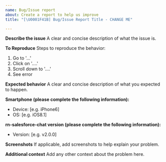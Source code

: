 ```yaml
---
name: Bug/Issue report
about: Create a report to help us improve
title: "[\U0001F41B] Bug/Issue Report Title - CHANGE ME"

---
```


**Describe the issue**
A clear and concise description of what the issue is.

**To Reproduce**
Steps to reproduce the behavior:
1. Go to '...'
2. Click on '....'
3. Scroll down to '....'
4. See error

**Expected behavior**
A clear and concise description of what you expected to happen.

**Smartphone (please complete the following information):**
 - Device: [e.g. iPhone6]
 - OS: [e.g. iOS8.1]

**rn-salesforce-chat version (please complete the following information):**
 - Version: [e.g. v2.0.0]

**Screenshots**
If applicable, add screenshots to help explain your problem.

**Additional context**
Add any other context about the problem here.
